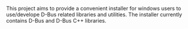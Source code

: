 This project aims to provide a convenient installer for windows users to use/develope D-Bus related libraries and utilities. The installer currently contains D-Bus and D-Bus C++ libraries.